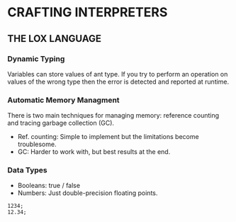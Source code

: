 # CRAFTING INTERPRETERS

## THE LOX LANGUAGE

### Dynamic Typing

Variables can store values of ant type. If you try to perform an operation on values  of the wrong type then the error is detected and reported at runtime.

### Automatic Memory Managment

There is two main techniques for managing memory: reference counting and tracing garbage collection (GC).

- Ref. counting: Simple to implement but the limitations become troublesome.
- GC: Harder to work with, but best results at the end.

### Data Types

- Booleans: true / false
- Numbers: Just double-precision floating points.

```
1234;
12.34;
```
